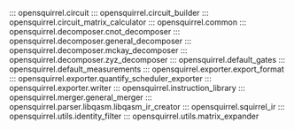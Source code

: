<!--- This file was automatically generated by scripts/gen_reference_page.py --->

::: opensquirrel.circuit
::: opensquirrel.circuit_builder
::: opensquirrel.circuit_matrix_calculator
::: opensquirrel.common
::: opensquirrel.decomposer.cnot_decomposer
::: opensquirrel.decomposer.general_decomposer
::: opensquirrel.decomposer.mckay_decomposer
::: opensquirrel.decomposer.zyz_decomposer
::: opensquirrel.default_gates
::: opensquirrel.default_measurements
::: opensquirrel.exporter.export_format
::: opensquirrel.exporter.quantify_scheduler_exporter
::: opensquirrel.exporter.writer
::: opensquirrel.instruction_library
::: opensquirrel.merger.general_merger
::: opensquirrel.parser.libqasm.libqasm_ir_creator
::: opensquirrel.squirrel_ir
::: opensquirrel.utils.identity_filter
::: opensquirrel.utils.matrix_expander


